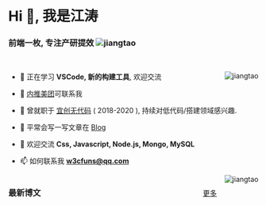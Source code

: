 <!--
 * @Author: jiangtao
 * @LastEditors: jiangtao
 * @Date: 2021-02-25 21:40:32
 * @LastEditTime: 2021-02-25 22:34:46
 * @Description: Resume
-->
<h1 align="left">Hi 👋, 我是江涛</h1>
<h3 align="left">前端一枚, 专注产研提效 <img src="https://komarev.com/ghpvc/?username=jiangtao" alt="jiangtao" /></h3>
<br>
<div align="left" class="d-flex" height="150px">
<img align="right" src="https://github-readme-stats.jiangtao321.vercel.app/api?username=jiangtao&show_icons=true&icon_color=0366d6&text_color=24292e&bg_color=ffffff&hide_title=true" alt="jiangtao" />
<div align="left" class="d-flex">
<!--<img align="right" width="350" src="https://raw.githubusercontent.com/jiangtao/blog/master/assets/wechat/wechat.jpeg" / >-->

- 🌱 正在学习 **VSCode, 新的构建工具**, 欢迎交流

- 👯 [内推美团](https://github.com/neitui/jobs)可联系我

- 👯 曾就职于 [宜创无代码](https://www.wudaima.com) ( 2018-2020 ), 持续对低代码/搭建领域感兴趣.

- 📝 平常会写一写文章在 [Blog](https://github.com/jiangtao/blog)

- 💬 欢迎交流 **Css, Javascript, Node.js, Mongo, MySQL**

- 📫 如何联系我 **w3cfuns@qq.com**
<div>
</div>
<div class="d-flex">
    <img align="right" style="margin-left:5px;" src="https://github-readme-stats.jiangtao321.vercel.app/api/top-langs/?username=jiangtao&layout=compact&hide=html" alt="jiangtao" />
    <div>
        <div style="
            width: 420px;
            display: inline-flex;
            align-items: baseline;
            justify-content: space-between;
        ">
            <h3>最新博文</h3>
            <a href="https://github.com/jiangtao/blog/issues?q=is%3Aopen+is%3Aissue">更多</a>
        </div>
        <!-- BLOG-POST-LIST:START -->
        <!-- BLOG-POST-LIST:END -->
    </div>
</div>
